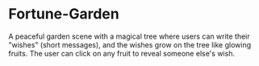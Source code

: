 # Fortune-Garden
A peaceful garden scene with a magical tree where users can write their "wishes" (short messages), and the wishes grow on the tree like glowing fruits. The user can click on any fruit to reveal someone else's wish.
